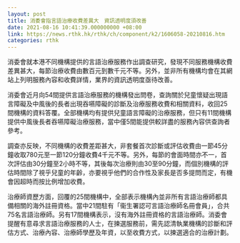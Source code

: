 ```yaml
---
layout: post
title: 消委會指言語治療收費差異大　資訊透明度須改善
date: 2021-08-16 10:41:39.000000000 +08:00
link: https://news.rthk.hk/rthk/ch/component/k2/1606058-20210816.htm
categories: rthk
---
```


消委會就本港不同機構提供的言語治療服務作出調查研究，發現不同服務機構收費差異甚大，每節治療收費由數百元到數千元不等。另外，並非所有機構均會在其網站上列明服務內容和收費詳情，業界的資訊透明度亟待改善。

消委會近月向54間提供言語治療服務的機構發出問卷，查詢關於兒童懷疑出現語言障礙及中風後的長者出現吞嚥障礙的診斷及治療服務收費和相關資料，收回25間機構的資料答覆。全部機構均有提供兒童語言障礙的治療服務，但只有11間機構提供中風後長者吞嚥障礙治療服務，當中僅5間能提供較詳盡的服務內容供查詢者參考。

調查亦反映，不同機構的收費差距甚大，非套餐首次診斷或評估收費由一節45分鐘收取780元至一節120分鐘收費4千元不等。另外，每節的會面時間亦不一，首次評估由30分鐘至2小時不等，其後每次治療則由30至90分鐘，而個別機構的評估時間除了視乎兒童的年齡，亦要視乎他們的合作性及家長是否多提問而定，有機會因超時而按比例增加收費。

治療師資歷方面，回覆的25間機構中，全部表示機構內並非所有言語治療師都具備相關的海外註冊資格。當中21間駐有「衞生署認可言語治療師名冊會員」，合共75名言語治療師。另有17間機構表示，沒有海外註冊資格的言語治療師。消委會提醒有意尋求言語治療服務的人士，在揀選服務前，需先認清執業機構的診斷和評估方式、治療內容、治療師學歷及年資，以至收費方式，以揀選適合的治療計劃。
